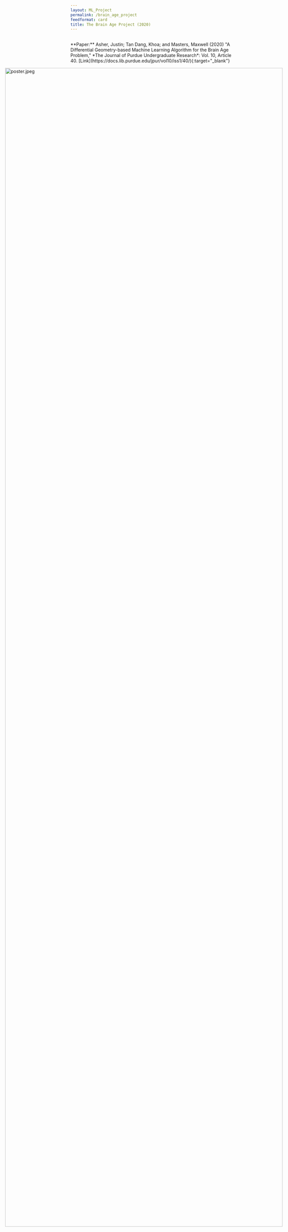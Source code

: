 ```yaml
---
layout: ML_Project
permalink: /brain_age_project
feedformat: card
title: The Brain Age Project (2020)
---
```

<br/>
**Paper:** Asher, Justin; Tan Dang, Khoa; and Masters, Maxwell (2020) "A Differential Geometry-based Machine Learning Algorithm for the Brain Age Problem," *The Journal of Purdue Undergraduate Research*: Vol. 10, Article 40. [Link](https://docs.lib.purdue.edu/jpur/vol10/iss1/40/){:target="_blank"}

<head>
<style>
img[src*="#poster"] {
    width: 95%;
    left: 2.5%;
    position: absolute;
    padding-bottom: 2em;
}
</style>
</head>

![poster.jpeg](poster.jpeg#poster)